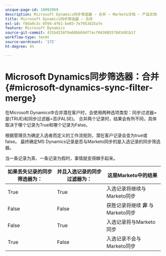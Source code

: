 ```yaml
---
unique-page-id: 10092969
description: Microsoft Dynamics同步筛选器 — 合并 — Marketo文档 — 产品文档
title: Microsoft Dynamics同步筛选器 — 合并
exl-id: f8da9c3c-0f04-4f61-be03-7e7953d25afe
feature: Microsoft Dynamics
source-git-commit: 431bd258f9a68bbb9df7acf043085578d3d91b1f
workflow-type: tm+mt
source-wordcount: '172'
ht-degree: 4%

---
```


# Microsoft Dynamics同步筛选器：合并 {#microsoft-dynamics-sync-filter-merge}

在Microsoft Dynamics中合并潜在客户时，会使用两种选项类型：同步过滤器=是(TRUE)和同步过滤器=否(FALSE)。 合并两个记录时，结果会有所不同，具体取决于哪个记录为True和哪个记录为False。

根据管理员为确定入选者而定义的工作流规则，潜在客户记录会变为true或false。 最终确定MS Dynamics记录是否与Marketo同步的是入选记录的同步筛选器。

当一条记录为真、一条记录为假时，事情就变得棘手起来。

| 如果丢失记录的同步筛选器为： | 并且入选记录的同步过滤器为： | 这是Marketo中的结果 |
|---|---|---|
| True | True | 入选记录将继续与Marketo同步 |
| False | False | 获胜记录将继续 **非** 与Marketo同步 |
| False | True | 入选记录将与Marketo同步 |
| True | False | 入选记录不会与Marketo同步 |
